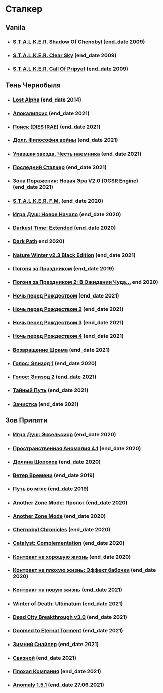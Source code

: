 # Сталкер
## Vanila
- ### [S.T.A.L.K.E.R. Shadow Of Chenobyl](https://store.steampowered.com/app/4500/STALKER_Shadow_of_Chernobyl/) (end_date 2009)
- ### [S.T.A.L.K.E.R. Clear Sky](https://store.steampowered.com/app/20510/STALKER_Clear_Sky/) (end_date  2009)
- ### [S.T.A.L.K.E.R. Call Of Pripyat](https://store.steampowered.com/app/41700/STALKER_Call_of_Pripyat/) (end_date 2009)

## Тень Чернобыля
- ### [Lost Alpha](https://ap-pro.ru/stuff/ten_chernobylja/lost-alpha-r129/) (end_date 2014)
- ### [Апокалипсис](https://ap-pro.ru/stuff/ten_chernobylja/apokalipsis-r44/) (end_date 2021)
- ### [Поиск (DIES IRAE)](https://ap-pro.ru/stuff/ten_chernobylja/poisk-dies-irae-r46/) (end_date 2021)
- ### [Долг. Философия войны](https://ap-pro.ru/stuff/ten_chernobylja/dolg-filosofiya-voyny-r53/) (end_date 2021)
- ### [Упавшая звезда. Честь наемника](https://ap-pro.ru/stuff/ten_chernobylja/upavshaya-zvezda-chest-naemnika-r94/) (end_date 2021)
- ### [Последний Сталкер](https://ap-pro.ru/stuff/ten_chernobylja/posledniy-stalker-r222/) (end_date 2021)
- ### [Зона Поражения: Новая Эра V2.0 (OGSR Engine)](https://ap-pro.ru/forums/topic/2378-stalker-zona-porazheniya-novaya-era-v20-ogsr-engine/) (end_date 2021)
- ### [S.T.A.L.K.E.R. F.M.](https://ap-pro.ru/stuff/ten_chernobylja/stalker-fm-r248/) (end_date 2020)
- ### [Игра Душ: Новое Начало](https://ap-pro.ru/stuff/ten_chernobylja/igra-dush-novoe-nachalo-r255/) (end_date 2020)
- ### [Darkest Time: Extended](https://ap-pro.ru/stuff/ten_chernobylja/darkest-time-extended-r197/) (end_date 2020)
- ### [Dark Path](https://ap-pro.ru/stuff/ten_chernobylja/dark-path-r279/) end 2020)
- ### [Nature Winter v2.3 Black Edition](https://ap-pro.ru/stuff/ten_chernobylja/nature-winter-v23-black-edition-r76/) (end_date 2021)
- ### [Погоня за Праздником](https://ap-pro.ru/stuff/ten_chernobylja/pogonya-za-prazdnikom-r210/) (end_date 2019)
- ### [Погоня за Праздником 2: В Ожидании Чуда...](https://ap-pro.ru/stuff/ten_chernobylja/pogonya-za-prazdnikom-2-v-ozhidanii-chuda-r231/) end 2020)
- ### [Ночь перед Рождеством](https://ap-pro.ru/stuff/ten_chernobylja/noch-pered-rozhdestvom-r146/) (end_date 2021)
- ### [Ночь перед Рождеством 2](https://ap-pro.ru/stuff/ten_chernobylja/noch-pered-rozhdestvom-2-r176/) (end_date 2021)
- ### [Ночь перед Рождеством 3](https://ap-pro.ru/stuff/ten_chernobylja/noch-pered-rozhdestvom-3-r251/) (end_date 2021)
- ### [Ночь перед Рождеством 4](https://ap-pro.ru/stuff/ten_chernobylja/noch-pered-rozhdestvom-4-r300/) (end_date 2021)
- ### [Возвращение Шрама](https://ap-pro.ru/stuff/ten_chernobylja/vozvrashtenie-shrama-r64/) (end_date 2021)
- ### [Голос: Эпизод 1](https://ap-pro.ru/stuff/ten_chernobylja/golos-epizod-1-r219/) (end_date 2020)
- ### [Голос: Эпизод 2](https://ap-pro.ru/stuff/ten_chernobylja/golos-epizod-2-r266/) (end_date 2021)
- ### [Тайный Путь](https://ap-pro.ru/stuff/ten_chernobylja/taynyy-put-r163/) (end_date 2021)
- ### [Зачистка](https://ap-pro.ru/stuff/ten_chernobylja/zachistka-r177/) (end_date 2021)

## Зов Припяти
- ### [Игра Душ: Эксельсиор](https://ap-pro.ru/stuff/zov_pripjati/igra-dush-ekselsior-r242/) (end_date 2020)
- ### [Пространственная Аномалия 4.1](https://ap-pro.ru/stuff/zov_pripjati/prostranstvennaya-anomaliya-41-r151/) (end_date 2020)
- ### [Долина Шорохов](https://ap-pro.ru/stuff/zov_pripjati/dolina-shorohov-r97/) (end_date 2020)
- ### [Ветер Времени](https://ap-pro.ru/stuff/zov_pripjati/veter-vremeni-r201/) (end_date 2019)
- ### [Путь во мгле](https://ap-pro.ru/stuff/zov_pripjati/put-vo-mgle-r134/) (end_date 2019)
- ### [Another Zone Mode: Пролог](https://ap-pro.ru/stuff/zov_pripjati/another-zone-mod-prolog-r165/) (end_date 2020)
- ### [Another Zone Mode](https://ap-pro.ru/stuff/zov_pripjati/another-zone-mod-r194/) (end_date 2020)
- ### [Chernobyl Chronicles](https://ap-pro.ru/stuff/zov_pripjati/chernobyl-chronicles-r169/) (end_date 2020)
- ### [Catalyst: Complementation](https://ap-pro.ru/stuff/zov_pripjati/catalyst-complementation-r292/) (end_date 2020)
- ### [Контракт на хорошую жизнь](https://ap-pro.ru/stuff/zov_pripjati/kontrakt-na-horoshuyu-zhizn-r189/) (end_date 2020)
- ### [Контракт на плохую жизнь: Эффект бабочки](https://ap-pro.ru/stuff/zov_pripjati/kontrakt-na-plohuyu-zhizn-effekt-babochki-r215/) (end_date 2020)
- ### [Контракт на новую жизнь](https://ap-pro.ru/stuff/zov_pripjati/kontrakt-na-novuyu-zhizn-r295/) (end_date 2021)
- ### [Winter of Death: Ultimatum](https://ap-pro.ru/stuff/zov_pripjati/winter-of-death-ultimatum-r50/) (end_date 2021)
- ### [Dead City Breakthrough v3.0](https://ap-pro.ru/stuff/zov_pripjati/dead-city-breakthrough-30-r236/) (end_date 2021)
- ### [Doomed to Eternal Torment](https://ap-pro.ru/stuff/zov_pripjati/doomed-to-eternal-torment-r254/) (end_date 2021)
- ### [Зимний Снайпер](https://ap-pro.ru/stuff/zov_pripjati/zimniy-snayper-r211/) (end_date 2021)
- ### [Связной](https://ap-pro.ru/stuff/zov_pripjati/svyaznoy-r168/) (end_date 2021)
- ### [Плохая Компания](https://ap-pro.ru/stuff/zov_pripjati/plohaya-kompaniya-r136/) (end_date 2021)
- ### [Anomaly 1.5.1](https://ap-pro.ru/stuff/zov_pripjati/plohaya-kompaniya-r136/) (end_date 27.06.2021)
